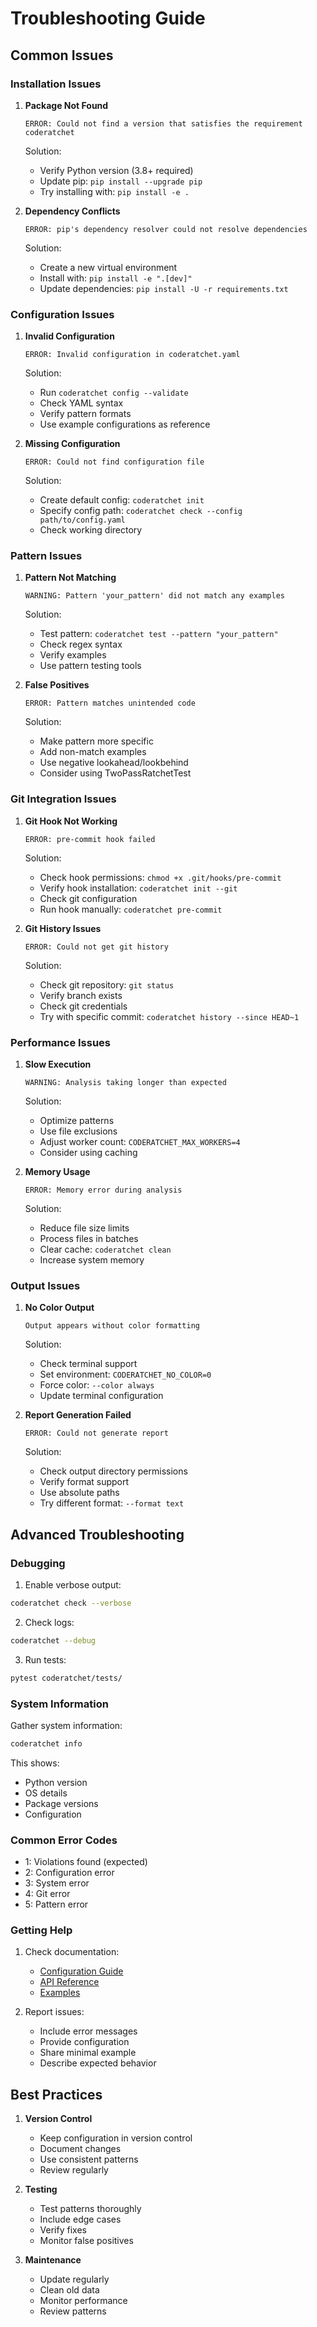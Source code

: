 # Troubleshooting Guide

## Common Issues

### Installation Issues

1. **Package Not Found**
   ```
   ERROR: Could not find a version that satisfies the requirement coderatchet
   ```
   
   Solution:
   - Verify Python version (3.8+ required)
   - Update pip: `pip install --upgrade pip`
   - Try installing with: `pip install -e .`

2. **Dependency Conflicts**
   ```
   ERROR: pip's dependency resolver could not resolve dependencies
   ```
   
   Solution:
   - Create a new virtual environment
   - Install with: `pip install -e ".[dev]"`
   - Update dependencies: `pip install -U -r requirements.txt`

### Configuration Issues

1. **Invalid Configuration**
   ```
   ERROR: Invalid configuration in coderatchet.yaml
   ```
   
   Solution:
   - Run `coderatchet config --validate`
   - Check YAML syntax
   - Verify pattern formats
   - Use example configurations as reference

2. **Missing Configuration**
   ```
   ERROR: Could not find configuration file
   ```
   
   Solution:
   - Create default config: `coderatchet init`
   - Specify config path: `coderatchet check --config path/to/config.yaml`
   - Check working directory

### Pattern Issues

1. **Pattern Not Matching**
   ```
   WARNING: Pattern 'your_pattern' did not match any examples
   ```
   
   Solution:
   - Test pattern: `coderatchet test --pattern "your_pattern"`
   - Check regex syntax
   - Verify examples
   - Use pattern testing tools

2. **False Positives**
   ```
   ERROR: Pattern matches unintended code
   ```
   
   Solution:
   - Make pattern more specific
   - Add non-match examples
   - Use negative lookahead/lookbehind
   - Consider using TwoPassRatchetTest

### Git Integration Issues

1. **Git Hook Not Working**
   ```
   ERROR: pre-commit hook failed
   ```
   
   Solution:
   - Check hook permissions: `chmod +x .git/hooks/pre-commit`
   - Verify hook installation: `coderatchet init --git`
   - Check git configuration
   - Run hook manually: `coderatchet pre-commit`

2. **Git History Issues**
   ```
   ERROR: Could not get git history
   ```
   
   Solution:
   - Check git repository: `git status`
   - Verify branch exists
   - Check git credentials
   - Try with specific commit: `coderatchet history --since HEAD~1`

### Performance Issues

1. **Slow Execution**
   ```
   WARNING: Analysis taking longer than expected
   ```
   
   Solution:
   - Optimize patterns
   - Use file exclusions
   - Adjust worker count: `CODERATCHET_MAX_WORKERS=4`
   - Consider using caching

2. **Memory Usage**
   ```
   ERROR: Memory error during analysis
   ```
   
   Solution:
   - Reduce file size limits
   - Process files in batches
   - Clear cache: `coderatchet clean`
   - Increase system memory

### Output Issues

1. **No Color Output**
   ```
   Output appears without color formatting
   ```
   
   Solution:
   - Check terminal support
   - Set environment: `CODERATCHET_NO_COLOR=0`
   - Force color: `--color always`
   - Update terminal configuration

2. **Report Generation Failed**
   ```
   ERROR: Could not generate report
   ```
   
   Solution:
   - Check output directory permissions
   - Verify format support
   - Use absolute paths
   - Try different format: `--format text`

## Advanced Troubleshooting

### Debugging

1. Enable verbose output:
```bash
coderatchet check --verbose
```

2. Check logs:
```bash
coderatchet --debug
```

3. Run tests:
```bash
pytest coderatchet/tests/
```

### System Information

Gather system information:
```bash
coderatchet info
```

This shows:
- Python version
- OS details
- Package versions
- Configuration

### Common Error Codes

- 1: Violations found (expected)
- 2: Configuration error
- 3: System error
- 4: Git error
- 5: Pattern error

### Getting Help

1. Check documentation:
   - [Configuration Guide](../core_concepts/configuration.md)
   - [API Reference](../api/core.md)
   - [Examples](../examples/README.md)

2. Report issues:
   - Include error messages
   - Provide configuration
   - Share minimal example
   - Describe expected behavior

## Best Practices

1. **Version Control**
   - Keep configuration in version control
   - Document changes
   - Use consistent patterns
   - Review regularly

2. **Testing**
   - Test patterns thoroughly
   - Include edge cases
   - Verify fixes
   - Monitor false positives

3. **Maintenance**
   - Update regularly
   - Clean old data
   - Monitor performance
   - Review patterns 
